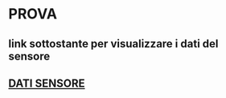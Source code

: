 # PROVA
## link sottostante per visualizzare i dati del sensore 
## [DATI SENSORE](https://andreameneghesso.github.com/PROVA/file.html)
